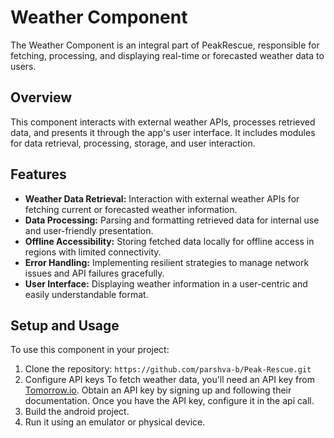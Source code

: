 # Weather Component

The Weather Component is an integral part of PeakRescue, responsible for fetching, processing, and displaying real-time or forecasted weather data to users.

## Overview

This component interacts with external weather APIs, processes retrieved data, and presents it through the app's user interface. It includes modules for data retrieval, processing, storage, and user interaction.

## Features

- **Weather Data Retrieval:** Interaction with external weather APIs for fetching current or forecasted weather information.
- **Data Processing:** Parsing and formatting retrieved data for internal use and user-friendly presentation.
- **Offline Accessibility:** Storing fetched data locally for offline access in regions with limited connectivity.
- **Error Handling:** Implementing resilient strategies to manage network issues and API failures gracefully.
- **User Interface:** Displaying weather information in a user-centric and easily understandable format.

## Setup and Usage

To use this component in your project:
1. Clone the repository: `https://github.com/parshva-b/Peak-Rescue.git`
2. Configure API keys
To fetch weather data, you'll need an API key from [Tomorrow.io](https://www.tomorrow.io/weather-api/). Obtain an API key by signing up and following their documentation.
Once you have the API key, configure it in the api call.
3. Build the android project.
4. Run it using an emulator or physical device.
